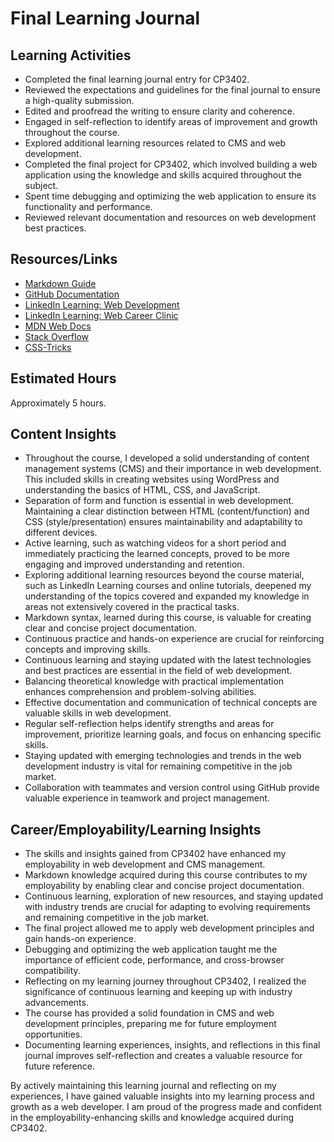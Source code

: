 # Final Learning Journal

## Learning Activities
- Completed the final learning journal entry for CP3402.
- Reviewed the expectations and guidelines for the final journal to ensure a high-quality submission.
- Edited and proofread the writing to ensure clarity and coherence.
- Engaged in self-reflection to identify areas of improvement and growth throughout the course.
- Explored additional learning resources related to CMS and web development.
- Completed the final project for CP3402, which involved building a web application using the knowledge and skills acquired throughout the subject.
- Spent time debugging and optimizing the web application to ensure its functionality and performance.
- Reviewed relevant documentation and resources on web development best practices.

## Resources/Links
- [Markdown Guide](https://www.markdownguide.org/)
- [GitHub Documentation](https://docs.github.com/)
- [LinkedIn Learning: Web Development](https://www.linkedin.com/learning/topics/web-development)
- [LinkedIn Learning: Web Career Clinic](https://www.linkedin.com/learning/web-career-clinic)
- [MDN Web Docs](https://developer.mozilla.org/en-US/)
- [Stack Overflow](https://stackoverflow.com/)
- [CSS-Tricks](https://css-tricks.com/)

## Estimated Hours
Approximately 5 hours.

## Content Insights
- Throughout the course, I developed a solid understanding of content management systems (CMS) and their importance in web development. This included skills in creating websites using WordPress and understanding the basics of HTML, CSS, and JavaScript.
- Separation of form and function is essential in web development. Maintaining a clear distinction between HTML (content/function) and CSS (style/presentation) ensures maintainability and adaptability to different devices.
- Active learning, such as watching videos for a short period and immediately practicing the learned concepts, proved to be more engaging and improved understanding and retention.
- Exploring additional learning resources beyond the course material, such as LinkedIn Learning courses and online tutorials, deepened my understanding of the topics covered and expanded my knowledge in areas not extensively covered in the practical tasks.
- Markdown syntax, learned during this course, is valuable for creating clear and concise project documentation.
- Continuous practice and hands-on experience are crucial for reinforcing concepts and improving skills.
- Continuous learning and staying updated with the latest technologies and best practices are essential in the field of web development.
- Balancing theoretical knowledge with practical implementation enhances comprehension and problem-solving abilities.
- Effective documentation and communication of technical concepts are valuable skills in web development.
- Regular self-reflection helps identify strengths and areas for improvement, prioritize learning goals, and focus on enhancing specific skills.
- Staying updated with emerging technologies and trends in the web development industry is vital for remaining competitive in the job market.
- Collaboration with teammates and version control using GitHub provide valuable experience in teamwork and project management.

## Career/Employability/Learning Insights
- The skills and insights gained from CP3402 have enhanced my employability in web development and CMS management.
- Markdown knowledge acquired during this course contributes to my employability by enabling clear and concise project documentation.
- Continuous learning, exploration of new resources, and staying updated with industry trends are crucial for adapting to evolving requirements and remaining competitive in the job market.
- The final project allowed me to apply web development principles and gain hands-on experience.
- Debugging and optimizing the web application taught me the importance of efficient code, performance, and cross-browser compatibility.
- Reflecting on my learning journey throughout CP3402, I realized the significance of continuous learning and keeping up with industry advancements.
- The course has provided a solid foundation in CMS and web development principles, preparing me for future employment opportunities.
- Documenting learning experiences, insights, and reflections in this final journal improves self-reflection and creates a valuable resource for future reference.

By actively maintaining this learning journal and reflecting on my experiences, I have gained valuable insights into my learning process and growth as a web developer. I am proud of the progress made and confident in the employability-enhancing skills and knowledge acquired during CP3402.
